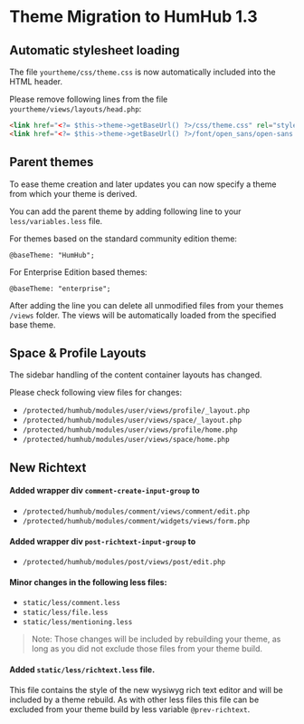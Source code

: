 # Theme Migration to HumHub 1.3

## Automatic stylesheet loading

The file `yourtheme/css/theme.css` is now automatically included into the HTML header.

Please remove following lines from the file `yourtheme/views/layouts/head.php`:

```html
<link href="<?= $this->theme->getBaseUrl() ?>/css/theme.css" rel="stylesheet">
<link href="<?= $this->theme->getBaseUrl() ?>/font/open_sans/open-sans.css" rel="stylesheet">
```

## Parent themes

To ease theme creation and later updates you can now specify a theme from which your theme is derived.

You can add the parent theme by adding following line to your `less/variables.less` file.

For themes based on the standard community edition theme:

```less
@baseTheme: "HumHub";
```

For Enterprise Edition based themes:

```less
@baseTheme: "enterprise";
```

After adding the line you can delete all unmodified files from your themes `/views` folder.
The views will be automatically loaded from the specified base theme.


## Space & Profile Layouts

The sidebar handling of the content container layouts has changed.

Please check following view files for changes:

- `/protected/humhub/modules/user/views/profile/_layout.php`
- `/protected/humhub/modules/user/views/space/_layout.php`
- `/protected/humhub/modules/user/views/profile/home.php`
- `/protected/humhub/modules/user/views/space/home.php`


## New Richtext

#### Added wrapper div `comment-create-input-group` to

 - `/protected/humhub/modules/comment/views/comment/edit.php`
 - `/protected/humhub/modules/comment/widgets/views/form.php`

 
#### Added wrapper div `post-richtext-input-group` to

 - `/protected/humhub/modules/post/views/post/edit.php`
 
#### Minor changes in the following less files:
 
  - `static/less/comment.less`
  - `static/less/file.less`
  - `static/less/mentioning.less`

> Note: Those changes will be included by rebuilding your theme, as long as you did not exclude those files from your theme build.

#### Added `static/less/richtext.less` file.

This file contains the style of the new wysiwyg rich text editor and will be included by a theme rebuild.
As with other less files this file can be excluded from your theme build by less variable `@prev-richtext`.
